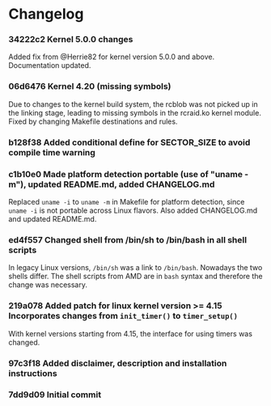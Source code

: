 # Changelog

### 34222c2 Kernel 5.0.0 changes

Added fix from @Herrie82 for kernel version 5.0.0 and above. Documentation updated.

### 06d6476 Kernel 4.20 (missing symbols)

Due to changes to the kernel build system, the rcblob was not picked up in the
linking stage, leading to missing symbols in the rcraid.ko kernel module.
Fixed by changing Makefile destinations and rules.

### b128f38 Added conditional define for SECTOR_SIZE to avoid compile time warning

### c1b10e0 Made platform detection portable (use of "uname -m"), updated README.md, added CHANGELOG.md

Replaced `uname -i` to `uname -m` in Makefile for platform detection, since
`uname -i` is not portable across Linux flavors. Also added CHANGELOG.md and
updated README.md. 

### ed4f557 Changed shell from /bin/sh to /bin/bash in all shell scripts

In legacy Linux versions, `/bin/sh` was a link to `/bin/bash`. Nowadays the
two shells differ. The shell scripts from AMD are in `bash` syntax and
therefore the change was necessary. 

### 219a078 Added patch for linux kernel version >= 4.15 Incorporates changes from `init_timer()` to `timer_setup()`

With kernel versions starting from 4.15, the interface for using timers was
changed.

### 97c3f18 Added disclaimer, description and installation instructions

### 7dd9d09 Initial commit
